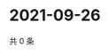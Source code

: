 # 2021-09-26

共 0 条

<!-- BEGIN -->
<!-- 最后更新时间 Sun Sep 26 2021 12:19:08 GMT+0800 (China Standard Time) -->

<!-- END -->
